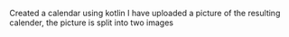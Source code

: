 
Created a calendar using kotlin
I have uploaded a picture of the resulting calender, the picture is  split into two images

